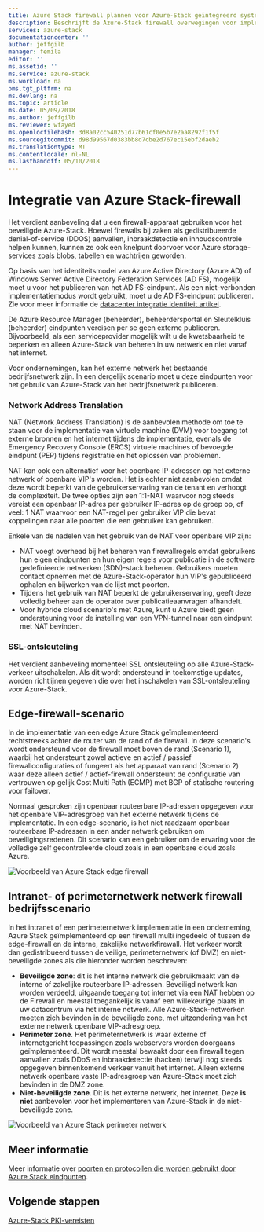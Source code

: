 ```yaml
---
title: Azure Stack firewall plannen voor Azure-Stack geïntegreerd systemen | Microsoft Docs
description: Beschrijft de Azure-Stack firewall overwegingen voor implementaties met meerdere knooppunten verbonden met een Azure-Stack Azure.
services: azure-stack
documentationcenter: ''
author: jeffgilb
manager: femila
editor: ''
ms.assetid: ''
ms.service: azure-stack
ms.workload: na
pms.tgt_pltfrm: na
ms.devlang: na
ms.topic: article
ms.date: 05/09/2018
ms.author: jeffgilb
ms.reviewer: wfayed
ms.openlocfilehash: 3d8a02cc540251d77b61cf0e5b7e2aa8292f1f5f
ms.sourcegitcommit: d98d99567d0383bb8d7cbe2d767ec15ebf2daeb2
ms.translationtype: MT
ms.contentlocale: nl-NL
ms.lasthandoff: 05/10/2018
---
```

# <a name="azure-stack-firewall-integration"></a>Integratie van Azure Stack-firewall
Het verdient aanbeveling dat u een firewall-apparaat gebruiken voor het beveiligde Azure-Stack. Hoewel firewalls bij zaken als gedistribueerde denial-of-service (DDOS) aanvallen, inbraakdetectie en inhoudscontrole helpen kunnen, kunnen ze ook een knelpunt doorvoer voor Azure storage-services zoals blobs, tabellen en wachtrijen geworden.

Op basis van het identiteitsmodel van Azure Active Directory (Azure AD) of Windows Server Active Directory Federation Services (AD FS), mogelijk moet u voor het publiceren van het AD FS-eindpunt. Als een niet-verbonden implementatiemodus wordt gebruikt, moet u de AD FS-eindpunt publiceren. Zie voor meer informatie de [datacenter integratie identiteit artikel](azure-stack-integrate-identity.md).

De Azure Resource Manager (beheerder), beheerdersportal en Sleutelkluis (beheerder) eindpunten vereisen per se geen externe publiceren. Bijvoorbeeld, als een serviceprovider mogelijk wilt u de kwetsbaarheid te beperken en alleen Azure-Stack van beheren in uw netwerk en niet vanaf het internet.

Voor ondernemingen, kan het externe netwerk het bestaande bedrijfsnetwerk zijn. In een dergelijk scenario moet u deze eindpunten voor het gebruik van Azure-Stack van het bedrijfsnetwerk publiceren.

### <a name="network-address-translation"></a>Network Address Translation
NAT (Network Address Translation) is de aanbevolen methode om toe te staan voor de implementatie van virtuele machine (DVM) voor toegang tot externe bronnen en het internet tijdens de implementatie, evenals de Emergency Recovery Console (ERCS) virtuele machines of bevoegde eindpunt (PEP) tijdens registratie en het oplossen van problemen.

NAT kan ook een alternatief voor het openbare IP-adressen op het externe netwerk of openbare VIP's worden. Het is echter niet aanbevolen omdat deze wordt beperkt van de gebruikerservaring van de tenant en verhoogt de complexiteit. De twee opties zijn een 1:1-NAT waarvoor nog steeds vereist een openbaar IP-adres per gebruiker IP-adres op de groep op, of veel: 1 NAT waarvoor een NAT-regel per gebruiker VIP die bevat koppelingen naar alle poorten die een gebruiker kan gebruiken.

Enkele van de nadelen van het gebruik van de NAT voor openbare VIP zijn:
- NAT voegt overhead bij het beheren van firewallregels omdat gebruikers hun eigen eindpunten en hun eigen regels voor publicatie in de software gedefinieerde netwerken (SDN)-stack beheren. Gebruikers moeten contact opnemen met de Azure-Stack-operator hun VIP's gepubliceerd ophalen en bijwerken van de lijst met poorten.
- Tijdens het gebruik van NAT beperkt de gebruikerservaring, geeft deze volledig beheer aan de operator over publicatieaanvragen afhandelt.
- Voor hybride cloud scenario's met Azure, kunt u Azure biedt geen ondersteuning voor de instelling van een VPN-tunnel naar een eindpunt met NAT bevinden.

### <a name="ssl-decryption"></a>SSL-ontsleuteling
Het verdient aanbeveling momenteel SSL ontsleuteling op alle Azure-Stack-verkeer uitschakelen. Als dit wordt ondersteund in toekomstige updates, worden richtlijnen gegeven die over het inschakelen van SSL-ontsleuteling voor Azure-Stack.

## <a name="edge-firewall-scenario"></a>Edge-firewall-scenario
In de implementatie van een edge Azure Stack geïmplementeerd rechtstreeks achter de router van de rand of de firewall. In deze scenario's wordt ondersteund voor de firewall moet boven de rand (Scenario 1), waarbij het ondersteunt zowel actieve en actief / passief firewallconfiguraties of fungeert als het apparaat van rand (Scenario 2) waar deze alleen actief / actief-firewall ondersteunt de configuratie van vertrouwen op gelijk Cost Multi Path (ECMP) met BGP of statische routering voor failover.

Normaal gesproken zijn openbaar routeerbare IP-adressen opgegeven voor het openbare VIP-adresgroep van het externe netwerk tijdens de implementatie. In een edge-scenario, is het niet raadzaam openbaar routeerbare IP-adressen in een ander netwerk gebruiken om beveiligingsredenen. Dit scenario kan een gebruiker om de ervaring voor de volledige zelf gecontroleerde cloud zoals in een openbare cloud zoals Azure.  

![Voorbeeld van Azure Stack edge firewall](.\media\azure-stack-firewall\edge-firewall-scenario.png)

## <a name="enterprise-intranet-or-perimeter-network-firewall-scenario"></a>Intranet- of perimeternetwerk netwerk firewall bedrijfsscenario
In het intranet of een perimeternetwerk implementatie in een onderneming, Azure Stack geïmplementeerd op een firewall multi ingedeeld of tussen de edge-firewall en de interne, zakelijke netwerkfirewall. Het verkeer wordt dan gedistribueerd tussen de veilige, perimeternetwerk (of DMZ) en niet-beveiligde zones als die hieronder worden beschreven:

- **Beveiligde zone**: dit is het interne netwerk die gebruikmaakt van de interne of zakelijke routeerbare IP-adressen. Beveiligd netwerk kan worden verdeeld, uitgaande toegang tot internet via een NAT hebben op de Firewall en meestal toegankelijk is vanaf een willekeurige plaats in uw datacentrum via het interne netwerk. Alle Azure-Stack-netwerken moeten zich bevinden in de beveiligde zone, met uitzondering van het externe netwerk openbare VIP-adresgroep.
- **Perimeter zone**. Het perimeternetwerk is waar externe of internetgericht toepassingen zoals webservers worden doorgaans geïmplementeerd. Dit wordt meestal bewaakt door een firewall tegen aanvallen zoals DDoS en inbraakdetectie (hacken) terwijl nog steeds opgegeven binnenkomend verkeer vanuit het internet. Alleen externe netwerk openbare vaste IP-adresgroep van Azure-Stack moet zich bevinden in de DMZ zone.
- **Niet-beveiligde zone**. Dit is het externe netwerk, het internet. Deze **is niet** aanbevolen voor het implementeren van Azure-Stack in de niet-beveiligde zone.

![Voorbeeld van Azure Stack perimeter netwerk](.\media\azure-stack-firewall\perimeter-network-scenario.png)

## <a name="learn-more"></a>Meer informatie
Meer informatie over [poorten en protocollen die worden gebruikt door Azure Stack eindpunten](azure-stack-integrate-endpoints.md).

## <a name="next-steps"></a>Volgende stappen
[Azure-Stack PKI-vereisten](azure-stack-pki-certs.md)


